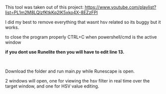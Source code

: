 This tool was taken out of this project: https://www.youtube.com/playlist?list=PL1m2M8LQlzfKtkKq2lK5xko4X-8EZzFPI

I did my best to remove everything that wasnt hsv related so its buggy but it works.  

to close the program properly CTRL+C when powershell/cmd is the active window

**if you dont use Runelite then you will have to edit line 13.**  

&emsp;
  
Download the folder and run main.py while Runescape is open.  

2 windows will open, one for viewing the hsv filter in real time over the target window, and one for HSV value editing.
